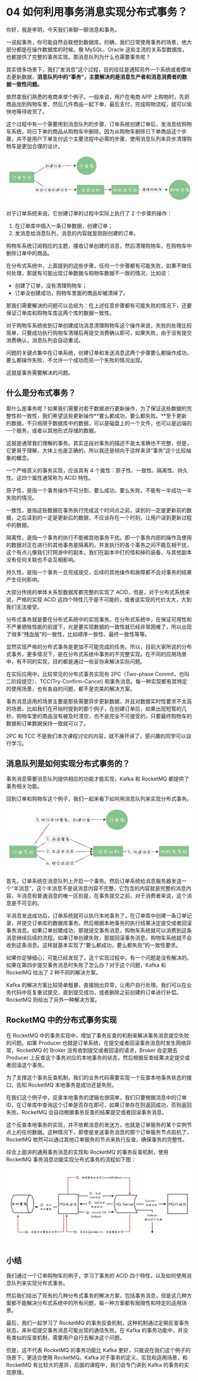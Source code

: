 # 04 如何利用事务消息实现分布式事务？

你好，我是李玥，今天我们来聊一聊消息和事务。

一说起事务，你可能自然会联想到数据库。的确，我们日常使用事务的场景，绝大部分都是在操作数据库的时候。像 MySQL、Oracle 这些主流的关系型数据库，也都提供了完整的事务实现。那消息队列为什么也需要事务呢？

其实很多场景下，我们“发消息”这个过程，目的往往是通知另外一个系统或者模块去更新数据，**消息队列中的“事务”，主要解决的是消息生产者和消息消费者的数据一致性问题。**

依然拿我们熟悉的电商来举个例子。一般来说，用户在电商 APP 上购物时，先把商品加到购物车里，然后几件商品一起下单，最后支付，完成购物流程，就可以愉快地等待收货了。

这个过程中有一个需要用到消息队列的步骤，订单系统创建订单后，发消息给购物车系统，将已下单的商品从购物车中删除。因为从购物车删除已下单商品这个步骤，并不是用户下单支付这个主要流程中必需的步骤，使用消息队列来异步清理购物车是更加合理的设计。

![img](assets/d6efbd1a48cb0d1cd352587f233c2500.jpg)

对于订单系统来说，它创建订单的过程中实际上执行了 2 个步骤的操作：

1. 在订单库中插入一条订单数据，创建订单；
1. 发消息给消息队列，消息的内容就是刚刚创建的订单。

购物车系统订阅相应的主题，接收订单创建的消息，然后清理购物车，在购物车中删除订单中的商品。

在分布式系统中，上面提到的这些步骤，任何一个步骤都有可能失败，如果不做任何处理，那就有可能出现订单数据与购物车数据不一致的情况，比如说：

- 创建了订单，没有清理购物车；
- 订单没创建成功，购物车里面的商品却被清掉了。

那我们需要解决的问题可以总结为：在上述任意步骤都有可能失败的情况下，还要保证订单库和购物车库这两个库的数据一致性。

对于购物车系统收到订单创建成功消息清理购物车这个操作来说，失败的处理比较简单，只要成功执行购物车清理后再提交消费确认即可，如果失败，由于没有提交消费确认，消息队列会自动重试。

问题的关键点集中在订单系统，创建订单和发送消息这两个步骤要么都操作成功，要么都操作失败，不允许一个成功而另一个失败的情况出现。

这就是事务需要解决的问题。

## 什么是分布式事务？

那什么是事务呢？如果我们需要对若干数据进行更新操作，为了保证这些数据的完整性和一致性，我们希望这些更新操作**要么都成功，要么都失败。**至于更新的数据，不只局限于数据库中的数据，可以是磁盘上的一个文件，也可以是远端的一个服务，或者以其他形式存储的数据。

这就是通常我们理解的事务。其实这段对事务的描述不是太准确也不完整，但是，它更易于理解，大体上也是正确的。所以我还是倾向于这样来讲“事务”这个比较抽象的概念。

一个严格意义的事务实现，应该具有 4 个属性：原子性、一致性、隔离性、持久性。这四个属性通常称为 ACID 特性。

原子性，是指一个事务操作不可分割，要么成功，要么失败，不能有一半成功一半失败的情况。

一致性，是指这些数据在事务执行完成这个时间点之前，读到的一定是更新前的数据，之后读到的一定是更新后的数据，不应该存在一个时刻，让用户读到更新过程中的数据。

隔离性，是指一个事务的执行不能被其他事务干扰。即一个事务内部的操作及使用的数据对正在进行的其他事务是隔离的，并发执行的各个事务之间不能互相干扰，这个有点儿像我们打网游中的副本，我们在副本中打的怪和掉的装备，与其他副本没有任何关联也不会互相影响。

持久性，是指一个事务一旦完成提交，后续的其他操作和故障都不会对事务的结果产生任何影响。

大部分传统的单体关系型数据库都完整的实现了 ACID，但是，对于分布式系统来说，严格的实现 ACID 这四个特性几乎是不可能的，或者说实现的代价太大，大到我们无法接受。

分布式事务就是要在分布式系统中的实现事务。在分布式系统中，在保证可用性和不严重牺牲性能的前提下，光是要实现数据的一致性就已经非常困难了，所以出现了很多“残血版”的一致性，比如顺序一致性、最终一致性等等。

显然实现严格的分布式事务是更加不可能完成的任务。所以，目前大家所说的分布式事务，更多情况下，是在分布式系统中事务的不完整实现。在不同的应用场景中，有不同的实现，目的都是通过一些妥协来解决实际问题。

在实际应用中，比较常见的分布式事务实现有 2PC（Two-phase Commit，也叫二阶段提交）、TCC(Try-Confirm-Cancel) 和事务消息。每一种实现都有其特定的使用场景，也有各自的问题，都不是完美的解决方案。

事务消息适用的场景主要是那些需要异步更新数据，并且对数据实时性要求不太高的场景。比如我们在开始时提到的那个例子，在创建订单后，如果出现短暂的几秒，购物车里的商品没有被及时清空，也不是完全不可接受的，只要最终购物车的数据和订单数据保持一致就可以了。

2PC 和 TCC 不是我们本次课程讨论的内容，就不展开讲了，感兴趣的同学可以自行学习。

## 消息队列是如何实现分布式事务的？

事务消息需要消息队列提供相应的功能才能实现，Kafka 和 RocketMQ 都提供了事务相关功能。

回到订单和购物车这个例子，我们一起来看下如何用消息队列来实现分布式事务。

![img](assets/27ebf12e0dc79e00e1e42c8ff0f4e2e6.jpg)

首先，订单系统在消息队列上开启一个事务。然后订单系统给消息服务器发送一个“半消息”，这个半消息不是说消息内容不完整，它包含的内容就是完整的消息内容，半消息和普通消息的唯一区别是，在事务提交之前，对于消费者来说，这个消息是不可见的。

半消息发送成功后，订单系统就可以执行本地事务了，在订单库中创建一条订单记录，并提交订单库的数据库事务。然后根据本地事务的执行结果决定提交或者回滚事务消息。如果订单创建成功，那就提交事务消息，购物车系统就可以消费到这条消息继续后续的流程。如果订单创建失败，那就回滚事务消息，购物车系统就不会收到这条消息。这样就基本实现了“要么都成功，要么都失败”的一致性要求。

如果你足够细心，可能已经发现了，这个实现过程中，有一个问题是没有解决的。如果在第四步提交事务消息时失败了怎么办？对于这个问题，Kafka 和 RocketMQ 给出了 2 种不同的解决方案。

Kafka 的解决方案比较简单粗暴，直接抛出异常，让用户自行处理。我们可以在业务代码中反复重试提交，直到提交成功，或者删除之前创建的订单进行补偿。RocketMQ 则给出了另外一种解决方案。

## RocketMQ 中的分布式事务实现

在 RocketMQ 中的事务实现中，增加了事务反查的机制来解决事务消息提交失败的问题。如果 Producer 也就是订单系统，在提交或者回滚事务消息时发生网络异常，RocketMQ 的 Broker 没有收到提交或者回滚的请求，Broker 会定期去 Producer 上反查这个事务对应的本地事务的状态，然后根据反查结果决定提交或者回滚这个事务。

为了支撑这个事务反查机制，我们的业务代码需要实现一个反查本地事务状态的接口，告知 RocketMQ 本地事务是成功还是失败。

在我们这个例子中，反查本地事务的逻辑也很简单，我们只要根据消息中的订单 ID，在订单库中查询这个订单是否存在即可，如果订单存在则返回成功，否则返回失败。RocketMQ 会自动根据事务反查的结果提交或者回滚事务消息。

这个反查本地事务的实现，并不依赖消息的发送方，也就是订单服务的某个实例节点上的任何数据。这种情况下，即使是发送事务消息的那个订单服务节点宕机了，RocketMQ 依然可以通过其他订单服务的节点来执行反查，确保事务的完整性。

综合上面讲的通用事务消息的实现和 RocketMQ 的事务反查机制，使用 RocketMQ 事务消息功能实现分布式事务的流程如下图：

![img](assets/11ea249b164b893fb9c36e86ae32577a.jpg)

## 小结

我们通过一个订单购物车的例子，学习了事务的 ACID 四个特性，以及如何使用消息队列来实现分布式事务。

然后我们给出了现有的几种分布式事务的解决方案，包括事务消息，但是这几种方案都不能解决分布式系统中的所有问题，每一种方案都有局限性和特定的适用场景。

最后，我们一起学习了 RocketMQ 的事务反查机制，这种机制通过定期反查事务状态，来补偿提交事务消息可能出现的通信失败。在 Kafka 的事务功能中，并没有类似的反查机制，需要用户自行去解决这个问题。

但是，这不代表 RocketMQ 的事务功能比 Kafka 更好，只能说在我们这个例子的场景下，更适合使用 RocketMQ。Kafka 对于事务的定义、实现和适用场景，和 RocketMQ 有比较大的差异，后面的课程中，我们会专门讲到 Kafka 的事务的实现原理。
